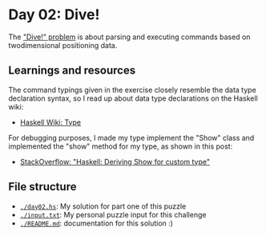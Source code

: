 # Day 02: Dive!
The ["Dive!" problem](https://adventofcode.com/2021/day/2) is about parsing and executing commands based on twodimensional positioning data.

## Learnings and resources
The command typings given in the exercise closely resemble the data type declaration syntax, so I read up about data type declarations on the Haskell wiki:
* [Haskell Wiki: Type](https://wiki.haskell.org/Type)

For debugging purposes, I made my type implement the "Show" class and implemented the "show" method for my type, as shown in this post:
* [StackOverflow: "Haskell: Deriving Show for custom type"](https://stackoverflow.com/a/6082118/5424404)

## File structure
* [`./day02.hs`](./day02.hs): My solution for part one of this puzzle
* [`./input.txt`](./input.txt): My personal puzzle input for this challenge
* [`./README.md`](./README.md): documentation for this solution :)
